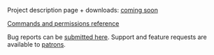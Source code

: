 Project description page + downloads: [coming soon](https://github.com/RoboMWM/GPAuctions/issues/57)

[Commands and permissions reference](src/main/resources/plugin.yml)

Bug reports can be [submitted here](../../issues). Support and feature requests are available to [patrons](https://r.robomwm.com/patreon).
